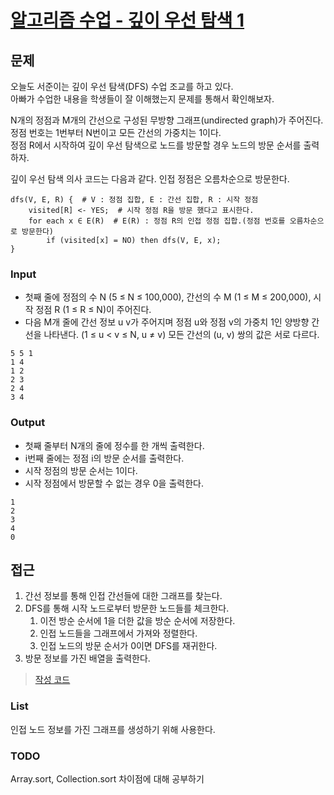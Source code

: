 # [알고리즘 수업 - 깊이 우선 탐색 1](https://www.acmicpc.net/problem/24479)

## 문제

오늘도 서준이는 깊이 우선 탐색(DFS) 수업 조교를 하고 있다.<br> 
아빠가 수업한 내용을 학생들이 잘 이해했는지 문제를 통해서 확인해보자.

N개의 정점과 M개의 간선으로 구성된 무방향 그래프(undirected graph)가 주어진다.<br> 
정점 번호는 1번부터 N번이고 모든 간선의 가중치는 1이다. <br>
정점 R에서 시작하여 깊이 우선 탐색으로 노드를 방문할 경우 노드의 방문 순서를 출력하자.

깊이 우선 탐색 의사 코드는 다음과 같다. 인접 정점은 오름차순으로 방문한다.

```
dfs(V, E, R) {  # V : 정점 집합, E : 간선 집합, R : 시작 정점
    visited[R] <- YES;  # 시작 정점 R을 방문 했다고 표시한다.
    for each x ∈ E(R)  # E(R) : 정점 R의 인접 정점 집합.(정점 번호를 오름차순으로 방문한다)
        if (visited[x] = NO) then dfs(V, E, x);
}
```

### Input

* 첫째 줄에 정점의 수 N (5 ≤ N ≤ 100,000), 간선의 수 M (1 ≤ M ≤ 200,000), 시작 정점 R (1 ≤ R ≤ N)이 주어진다.
* 다음 M개 줄에 간선 정보 u v가 주어지며 정점 u와 정점 v의 가중치 1인 양방향 간선을 나타낸다. (1 ≤ u < v ≤ N, u ≠ v) 모든 간선의 (u, v) 쌍의 값은 서로 다르다.

```
5 5 1
1 4
1 2
2 3
2 4
3 4
```

### Output

* 첫째 줄부터 N개의 줄에 정수를 한 개씩 출력한다. 
* i번째 줄에는 정점 i의 방문 순서를 출력한다. 
* 시작 정점의 방문 순서는 1이다. 
* 시작 정점에서 방문할 수 없는 경우 0을 출력한다.

```
1
2
3
4
0
```

## 접근

1. 간선 정보를 통해 인접 간선들에 대한 그래프를 찾는다.
2. DFS를 통해 시작 노드로부터 방문한 노드들를 체크한다. 
   1. 이전 방순 순서에 1을 더한 값을 방순 순서에 저장한다.
   2. 인접 노드들을 그래프에서 가져와 정렬한다.
   3. 인접 노드의 방문 순서가 0이면 DFS를 재귀한다.
3. 방문 정보를 가진 배열을 출력한다.

> [작성 코드](https://github.com/Java-Algorithm-Study-Group/this-is-coding-test/blob/main/seungjun/src/baekjoon/q24479/Main.java)

### List

인접 노드 정보를 가진 그래프를 생성하기 위해 사용한다.

### TODO
Array.sort, Collection.sort 차이점에 대해 공부하기